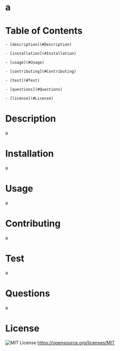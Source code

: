 # a

  # Table of Contents
    - [description](#Description)

    - [installation](#Installation)

    - [usage](#Usage)

    - [contributing](#Contributing)

    - [test](#Test)

    - [questions](#Questions)

    - [license](#License)
  
      
  # Description 
  a
      
  # Installation 
  a
  
  # Usage 
  a
  
  # Contributing 
  a
  
  # Test 
  a
  
  # Questions 
  a

  # License 
  ![MIT License](https://img.shields.io/badge/License-MIT-yellow.svg) https://opensource.org/licenses/MIT

        
